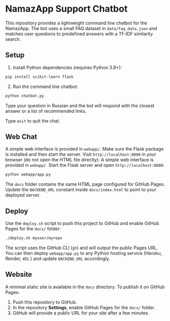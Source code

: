 # NamazApp Support Chatbot

This repository provides a lightweight command line chatbot for the NamazApp. The bot uses a small FAQ dataset in `data/faq_data.json` and matches user questions to predefined answers with a TF‑IDF similarity search.

## Setup

1. Install Python dependencies (requires Python 3.8+):

```bash
pip install scikit-learn flask
```

2. Run the command line chatbot:

```bash
python chatbot.py
```

Type your question in Russian and the bot will respond with the closest answer or a list of recommended links.

Type `exit` to quit the chat.

## Web Chat

A simple web interface is provided in `webapp/`. Make sure the Flask package is installed and then start the server. Visit `http://localhost:8000` in your browser (do not open the HTML file directly):
A simple web interface is provided in `webapp/`. Start the Flask server and open `http://localhost:8000`:

```bash
python webapp/app.py
```

The `docs` folder contains the same HTML page configured for GitHub Pages. Update the `BACKEND_URL` constant inside `docs/index.html` to point to your deployed server.

## Deploy

Use the `deploy.sh` script to push this project to GitHub and enable GitHub Pages for the `docs/` folder:

```bash
./deploy.sh myuser/myrepo
```

The script uses the GitHub CLI (`gh`) and will output the public Pages URL. You can then deploy `webapp/app.py` to any Python hosting service (Heroku, Render, etc.) and update `BACKEND_URL` accordingly.
## Website

A minimal static site is available in the `docs` directory. To publish it on GitHub Pages:

1. Push this repository to GitHub.
2. In the repository **Settings**, enable GitHub Pages for the `docs/` folder.
3. GitHub will provide a public URL for your site after a few minutes.
